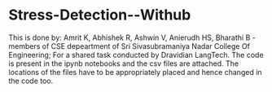 # Stress-Detection--Withub
This is done by:
Amrit K, Abhishek R, Ashwin V, Anierudh HS, Bharathi B - members of CSE depeartment of Sri Sivasubramaniya Nadar College Of Engineering;
For a shared task conducted by Dravidian LangTech.
The code is present in the ipynb notebooks and the csv files are attached.
The locations of the files have to be appropriately placed and hence changed in the code too.
